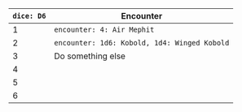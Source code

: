 | **`dice: D6`** | **Encounter**                                |
| -------------- | -------------------------------------------- |
| 1              | `encounter: 4: Air Mephit`                       |
| 2              | `encounter: 1d6: Kobold, 1d4: Winged Kobold` |
| 3              | Do something else                            |
| 4              |                                              | 
| 5              |                                              |
| 6              |                                              |
